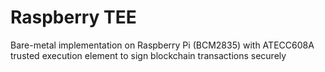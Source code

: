 # Raspberry TEE
Bare-metal implementation on Raspberry Pi (BCM2835) with ATECC608A trusted execution element to sign blockchain transactions securely
